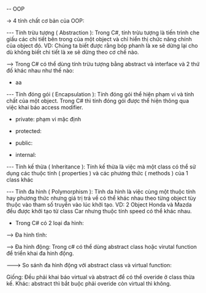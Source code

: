 -- OOP

-> 4 tính chất cơ bản của OOP:

--- Tính trừu tượng ( Abstraction ): Trong C#, tính trừu tượng là tiến trình che giấu các chi tiết bên trong của một object và chỉ hiển thị chức năng chính của object đó. VD: Chúng ta biết được rằng bóp phanh là xe sẽ dừng lại cho dù không biết chi tiết là xe sẽ dừng theo cơ chế nào.

--> Trong C# có thể dùng tính trừu tượng bằng abstract và interface và 2 thứ đố khác nhau như thế nào:

- aa

--- Tính đóng gói ( Encapsulation ): Tính đóng gói thể hiện phạm vi và tính chất của một object. Trong C# thì tính đóng gói được thể hiện thông qua việc khai báo access modifier.

- private: phạm vi mặc định

- protected:

- public:

- internal:

--- Tính kế thừa ( Inheritance ): Tính kế thừa là việc mà một class có thể sử dụng các thuộc tính ( properties ) và các phương thức ( methods ) của 1 class khác

--- Tính đa hình ( Polymorphism ): Tính da hình là việc cùng một thuộc tính hay phương thức nhưng giá trị trả về có thể khác nhau theo từng object tùy thuộc vào tham số truyền vào lúc khởi tạo. VD: 2 Object Honda và Mazda đều được khởi tạo từ class Car nhưng thuộc tính speed có thể khác nhau.

- Trong C# có 2 loại đa hình:

--> Đa hình tĩnh:

--> Đa hình động: Trong c# có thể dùng abstract class hoặc virutal function để triển khai đa hinh động.

---> So sánh đa hình động với abstract class và virtual function:

Giống: Đều phải khai báo virtual và abstract để có thể overide ở class thừa kế.
Khác: abstract thì bắt buộc phải overide còn virtual thì không.
